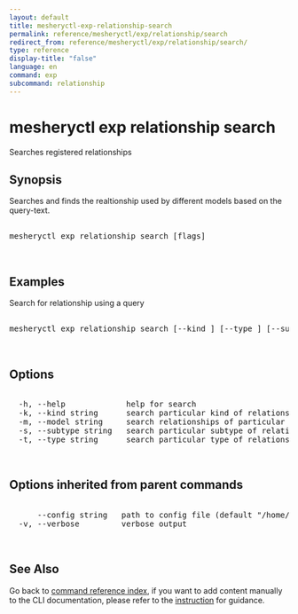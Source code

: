 ```yaml
---
layout: default
title: mesheryctl-exp-relationship-search
permalink: reference/mesheryctl/exp/relationship/search
redirect_from: reference/mesheryctl/exp/relationship/search/
type: reference
display-title: "false"
language: en
command: exp
subcommand: relationship
---
```


# mesheryctl exp relationship search

Searches registered relationships

## Synopsis

Searches and finds the realtionship used by different models based on the query-text.
<pre class='codeblock-pre'>
<div class='codeblock'>
mesheryctl exp relationship search [flags]

</div>
</pre> 

## Examples

Search for relationship using a query
<pre class='codeblock-pre'>
<div class='codeblock'>
mesheryctl exp relationship search [--kind <kind>] [--type <type>] [--subtype <subtype>] [--model <model>] [query-text]

</div>
</pre> 

## Options

<pre class='codeblock-pre'>
<div class='codeblock'>
  -h, --help             help for search
  -k, --kind string      search particular kind of relationships
  -m, --model string     search relationships of particular model name
  -s, --subtype string   search particular subtype of relationships
  -t, --type string      search particular type of relationships

</div>
</pre>

## Options inherited from parent commands

<pre class='codeblock-pre'>
<div class='codeblock'>
      --config string   path to config file (default "/home/runner/.meshery/config.yaml")
  -v, --verbose         verbose output

</div>
</pre>

## See Also

Go back to [command reference index](/reference/mesheryctl/), if you want to add content manually to the CLI documentation, please refer to the [instruction](/project/contributing/contributing-cli#preserving-manually-added-documentation) for guidance.
